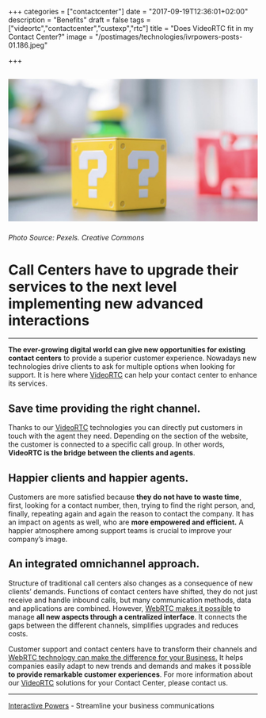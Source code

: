 +++
categories = ["contactcenter"]
date = "2017-09-19T12:36:01+02:00"
description = "Benefits"
draft = false
tags = ["videortc","contactcenter","custexp","rtc"]
title = "Does VideoRTC fit in my Contact Center?"
image = "/postimages/technologies/ivrpowers-posts-01.186.jpeg"

+++

![question](/postimages/technologies/ivrpowers-posts-01.186.jpeg)
------------
###### Photo Source: Pexels. Creative Commons

# Call Centers have to upgrade their services to the next level implementing new advanced interactions
---

**The ever-growing digital world can give new opportunities for existing contact centers** to provide a superior customer experience. Nowadays new technologies drive clients to ask for multiple options when looking for support. It is here where [VideoRTC](http://blog.ivrpowers.com/post/products/video-rtc/) can help your contact center to enhance its services.
 
## Save time providing the right channel.
 
Thanks to our [VideoRTC](http://blog.ivrpowers.com/post/products/video-rtc/) technologies you can directly put customers in touch with the agent they need. Depending on the section of the website, the customer is connected to a specific call group. In other words, **VideoRTC is the bridge between the clients and agents**.
 
## Happier clients and happier agents.
 
Customers are more satisfied because **they do not have to waste time**, first, looking for a contact number, then, trying to find the right person, and, finally, repeating again and again the reason to contact the company. It has an impact on agents as well, who are **more empowered and efficient.** A happier atmosphere among support teams is crucial to improve your company’s image.

## An integrated omnichannel approach.
 
Structure of traditional call centers also changes as a consequence of new clients’ demands. Functions of contact centers have shifted, they do not just receive and handle inbound calls, but many communication methods, data and applications are combined. However, [WebRTC makes it possible](http://blog.ivrpowers.com/post/marketing/webrtc-system-benefits/ ) to manage **all new aspects through a centralized interface**. It connects the gaps between the different channels, simplifies upgrades and reduces costs.
 
Customer support and contact centers have to transform their channels and [WebRTC technology can make the difference for your Business.](http://blog.ivrpowers.com/post/trends/webrtc-trending-technology-business/) It helps companies easily adapt to new trends and demands and makes it possible **to provide remarkable customer experiences**. For more information about our [VideoRTC](http://blog.ivrpowers.com/post/products/video-rtc/) solutions for your Contact Center, please contact us.

---
[Interactive Powers](http://www.ivrpowers.com/ ) - Streamline your business communications



